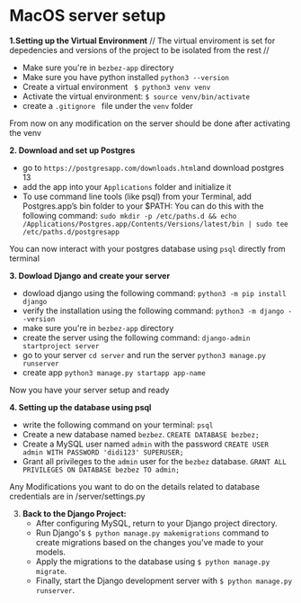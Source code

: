 # MacOS server setup

**1.Setting up the Virtual Environment**
// The virtual enviroment is set for depedencies and versions of the project to be isolated from the rest //
   - Make sure you're in `bezbez-app` directory
   - Make sure you have python installed `python3 --version` 
   - Create a virtual environment  ` $ python3 venv venv`
   - Activate the virtual environment: `$ source venv/bin/activate`
   - create a `.gitignore ` file under the `venv`  folder

   From now on any modification on the server should be done after activating the venv

**2. Download and set up Postgres**
   - go to `https://postgresapp.com/downloads.html`and download postgres 13
   - add the app into your `Applications` folder and initialize it
   - To use command line tools (like psql) from your Terminal, add Postgres.app’s bin folder to your $PATH:
   You can do this with the following command:
   `sudo mkdir -p /etc/paths.d && echo /Applications/Postgres.app/Contents/Versions/latest/bin | sudo tee /etc/paths.d/postgresapp`

   You can now interact with your postgres database using `psql` directly from terminal 

**3. Dowload Django and create your server**
   - dowload django using the following command: `python3 -m pip install django`
   - verify the installation using the following command: `python3 -m django --version`
   - make sure you're in `bezbez-app` directory
   - create the server using the following command: `django-admin startproject server`
   - go to your server `cd server` and run the server `python3 manage.py runserver`
   - create app `python3 manage.py startapp app-name`

   Now you have your server setup and ready

**4. Setting up the database using psql**
   - write the following command on your terminal: `psql`
   - Create a new database named `bezbez`. ` CREATE DATABASE bezbez; `
   - Create a MySQL user named `admin` with the password `CREATE USER admin WITH PASSWORD 'didi123' SUPERUSER; `
   - Grant all privileges to the `admin` user for the `bezbez` database. `GRANT ALL PRIVILEGES ON DATABASE bezbez TO admin; `
   
   Any Modifications you want to do on the details related to database credentials are in /server/settings.py 

3. **Back to the Django Project:**
   - After configuring MySQL, return to your Django project directory.
   - Run Django's `$ python manage.py makemigrations` command to create migrations based on the changes you've made to your models.
   - Apply the migrations to the database using `$ python manage.py migrate`.
   - Finally, start the Django development server with `$ python manage.py runserver`.

